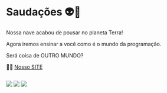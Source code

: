 # Saudações 👽👋

Nossa nave acabou de pousar no planeta Terra!

Agora iremos ensinar a você como é o mundo da programação.

Será coisa de OUTRO MUNDO?

👩‍💻 <a href="https://codigo-extraterrestre.vercel.app/" target="_blank">Nosso SITE</a>

  
  ##
 
<div>   
  <a href="https://instagram.com/codigoextraterrestre" target="_blank"><img src="https://img.shields.io/badge/-Instagram-%23E4405F?style=for-the-badge&logo=instagram&logoColor=white" target="_blank"></a>  
  <a href="https://www.linkedin.com/in/codigoextraterrestre/" target="_blank"><img src="https://img.shields.io/badge/-LinkedIn-%230077B5?style=for-the-badge&logo=linkedin&logoColor=white" target="_blank"></a>
  <a href="https://www.tiktok.com/@codigoextraterrestre" target="_blank"><img src="https://img.shields.io/badge/TikTok-%23000000.svg?style=for-the-badge&logo=TikTok&logoColor=white" target="_blank"></a> 
 
</div>
